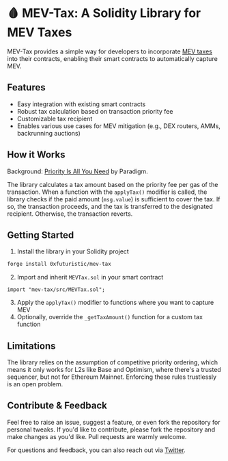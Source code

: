 # 🩸 MEV-Tax: A Solidity Library for MEV Taxes

MEV-Tax provides a simple way for developers to incorporate [MEV taxes](https://www.paradigm.xyz/2024/06/priority-is-all-you-need) into their contracts, enabling their smart contracts to automatically capture MEV.

## Features

- Easy integration with existing smart contracts
- Robust tax calculation based on transaction priority fee
- Customizable tax recipient
- Enables various use cases for MEV mitigation (e.g., DEX routers, AMMs, backrunning auctions)

## How it Works

Background: [Priority Is All You Need](https://www.paradigm.xyz/2024/06/priority-is-all-you-need) by Paradigm.


The library calculates a tax amount based on the priority fee per gas of the transaction. When a function with the `applyTax()` modifier is called, the library checks if the paid amount (`msg.value`) is sufficient to cover the tax. If so, the transaction proceeds, and the tax is transferred to the designated recipient. Otherwise, the transaction reverts.

## Getting Started

1. Install the library in your Solidity project
```bash
forge install 0xfuturistic/mev-tax
```
2. Import and inherit `MEVTax.sol` in your smart contract
```solidity
import "mev-tax/src/MEVTax.sol";
```
3. Apply the `applyTax()` modifier to functions where you want to capture MEV
4. Optionally, override the `_getTaxAmount()` function for a custom tax function

## Limitations

The library relies on the assumption of competitive priority ordering, which means it only works for L2s like Base and Optimism, where there's a trusted sequencer, but not for Ethereum Mainnet. Enforcing these rules trustlessly is an open problem.

## Contribute & Feedback

Feel free to raise an issue, suggest a feature, or even fork the repository for personal tweaks. If you'd like to contribute, please fork the repository and make changes as you'd like. Pull requests are warmly welcome.

For questions and feedback, you can also reach out via [Twitter](https://twitter.com/0xfuturistic).
